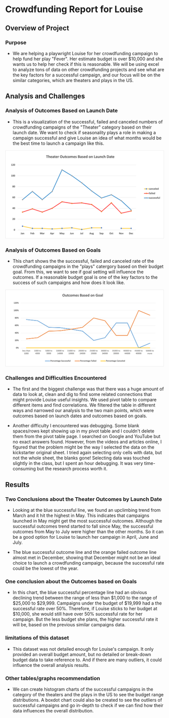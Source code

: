 # Crowdfunding Report for Louise

## Overview of Project

### Purpose
- We are helping a playwright Louise for her crowdfunding campaign to help fund her play "Fever". Her estimate budget is over $10,000 and she wants us to help her check if this is reasonable. We will be using excel to analyze tons of data on other crowdfunding projects and see what are the key factors for a successful campaign, and our focus will be on the similar categories, which are theaters and plays in the US.

## Analysis and Challenges

### Analysis of Outcomes Based on Launch Date

- This is a visualization of the successful, failed and canceled numbers of crowdfunding campaigns of the "Theater" category based on their launch date. We want to check if seasonality plays a role in making a campaign successful and give Louise an idea of what months would be the best time to launch a campaign like this.

![launchdate!](Theater_Outcomes_vs_Launch.png)

### Analysis of Outcomes Based on Goals

- This chart shows the the successful, failed and canceled rate of the crowdfunding campaigns in the "plays" catergory based on their budget goal. From this, we want to see if goal setting will influence the outcomes. If a reasonable budget goal is one of the key factors to the success of such campaigns and how does it look like.

![Goals!](Outcomes_vs_Goals.png)


### Challenges and Difficulties Encountered
- The first and the biggest challenge was that there was a huge amount of data to look at, clean and dig to find some related connections that might provide Louise useful insights. We used pivot table to compare different items and find correlations. We filtered the table in different ways and narrowed our analysis to the two main points, which were outcomes based on launch dates and outcomes based on goals.

- Another difficulty I encountered was debugging. Some blank spaces/rows kept showing up in my pivot table and I couldn't delete them from the pivot table page. I searched on Google and YouTube but no exact answers found. However, from the videos and articles online, I figured that the problem might be the way I selected the data on the kickstarter original sheet. I tried again selecting only cells with data, but not the whole sheet, the blanks gone! Selecting data was touched slightly in the class, but I spent an hour debugging. It was very time-consuming but the research process worth it.

## Results
### Two Conclusions about the Theater Outcomes by Launch Date
- Looking at the blue successful line, we found an upclimbing trend from March and it hit the highest in May. This indicates that campaigns launched in May might get the most successful outcomes. Although the successful outcomes trend started to fall since May, the successful outcomes from May to July were higher than the other months. So it can be a good option for Louise to launch her campaign in April, June and July.

- The blue successful outcome line and the orange failed outcome line almost met in December, showing that December might not be an ideal choice to launch a crowdfunding campaign, because the successful rate could be the lowest of the year.

### One conclusion about the Outcomes based on Goals
- In this chart, the blue successful percentage line had an obvious declining trend between the range of less than $1,000 to the range of $25,000 to $29,999. Campaigns under the budget of $19,999 had a the successful rate over 50%. Therefore, if Louise sticks to her budget at $10,000, she would still have over 50% successful rate for her campaign. But the less budget she plans, the higher successful rate it will be, based on the previous similar campaigns data.

### limitations of this dataset
- This dataset was not detailed enough for Louise's campaign. It only provided an overall budget amount, but no detailed or break-down budget data to take reference to. And if there are many outliers, it could influence the overall analysis results.

### Other tables/graphs recommendation
- We can create histogram charts of the successful campaigns in the category of the theaters and the plays in the US to see the budget range distributions. A boxdot chart could also be created to see the outliers of successful campaigns and go in-depth to check if we can find how their data influences the overall distribution. 

